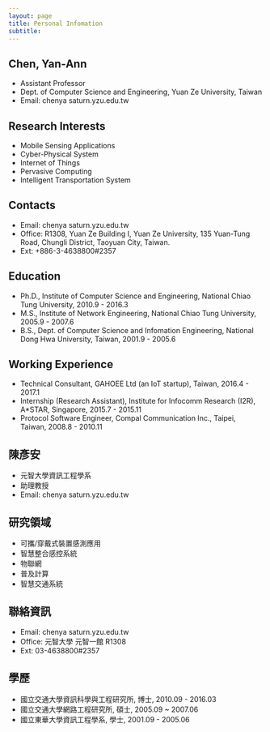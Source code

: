 ```yaml
---
layout: page
title: Personal Infomation
subtitle:
---
```


## Chen, Yan-Ann
- Assistant Professor
- Dept. of Computer Science and Engineering, Yuan Ze University, Taiwan
- Email: chenya <i class="fa fa-at" aria-hidden="true"></i> saturn.yzu.edu.tw

## Research Interests
- Mobile Sensing Applications
- Cyber-Physical System
- Internet of Things
- Pervasive Computing
- Intelligent Transportation System

## Contacts
- Email: chenya <i class="fa fa-at" aria-hidden="true"></i> saturn.yzu.edu.tw
- Office: R1308, Yuan Ze Building I, Yuan Ze University, 135 Yuan-Tung Road, Chungli District, Taoyuan City, Taiwan.
- Ext: +886-3-4638800#2357

## Education
- Ph.D., Institute of Computer Science and Engineering, National Chiao Tung University, 2010.9 - 2016.3
- M.S., Institute of Network Engineering, National Chiao Tung University, 2005.9 - 2007.6
- B.S., Dept. of Computer Science and Infomation Engineering, National Dong Hwa University, Taiwan, 2001.9 - 2005.6

## Working Experience
- Technical Consultant, GAHOEE Ltd (an IoT startup), Taiwan, 2016.4 - 2017.1
- Internship (Research Assistant), Institute for Infocomm Research (I2R), A*STAR, Singapore, 2015.7 - 2015.11
- Protocol Software Engineer, Compal Communication Inc., Taipei, Taiwan, 2008.8 - 2010.11



## 陳彥安
- 元智大學資訊工程學系
- 助理教授
- Email: chenya <i class="fa fa-at" aria-hidden="true"></i> saturn.yzu.edu.tw

## 研究領域
- 可攜/穿戴式裝置感測應用
- 智慧整合感控系統
- 物聯網
- 普及計算
- 智慧交通系統

## 聯絡資訊
- Email: chenya <i class="fa fa-at" aria-hidden="true"></i> saturn.yzu.edu.tw
- Office: 元智大學 元智一館 R1308
- Ext: 03-4638800#2357

## 學歷
- 國立交通大學資訊科學與工程研究所, 博士, 2010.09 - 2016.03
- 國立交通大學網路工程研究所, 碩士, 2005.09 ~ 2007.06
- 國立東華大學資訊工程學系, 學士, 2001.09 - 2005.06